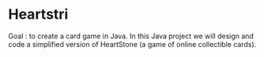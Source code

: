 # Heartstri
Goal : to create a card game in Java. In this Java project we will design and code a simplified version of HeartStone (a game of online collectible cards). 

